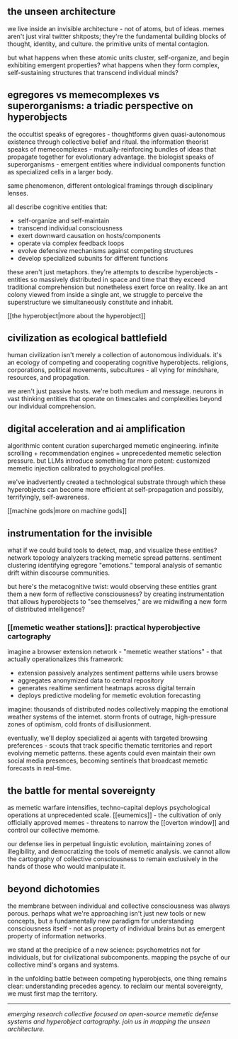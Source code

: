 ## the unseen architecture
 
we live inside an invisible architecture - not of atoms, but of ideas. memes aren't just viral twitter shitposts; they're the fundamental building blocks of thought, identity, and culture. the primitive units of mental contagion.

but what happens when these atomic units cluster, self-organize, and begin exhibiting emergent properties? what happens when they form complex, self-sustaining structures that transcend individual minds?

## egregores vs memecomplexes vs superorganisms: a triadic perspective on hyperobjects

the occultist speaks of egregores - thoughtforms given quasi-autonomous existence through collective belief and ritual. the information theorist speaks of memecomplexes - mutually-reinforcing bundles of ideas that propagate together for evolutionary advantage. the biologist speaks of superorganisms - emergent entities where individual components function as specialized cells in a larger body.

same phenomenon, different ontological framings through disciplinary lenses.

all describe cognitive entities that:

- self-organize and self-maintain
- transcend individual consciousness
- exert downward causation on hosts/components
- operate via complex feedback loops
- evolve defensive mechanisms against competing structures
- develop specialized subunits for different functions

these aren't just metaphors. they're attempts to describe hyperobjects - entities so massively distributed in space and time that they exceed traditional comprehension but nonetheless exert force on reality. like an ant colony viewed from inside a single ant, we struggle to perceive the superstructure we simultaneously constitute and inhabit.

[[the hyperobject|more about the hyperobject]]

## civilization as ecological battlefield

human civilization isn't merely a collection of autonomous individuals. it's an ecology of competing and cooperating cognitive hyperobjects. religions, corporations, political movements, subcultures - all vying for mindshare, resources, and propagation.

we aren't just passive hosts. we're both medium and message. neurons in vast thinking entities that operate on timescales and complexities beyond our individual comprehension.

## digital acceleration and ai amplification

algorithmic content curation supercharged memetic engineering. infinite scrolling + recommendation engines = unprecedented memetic selection pressure. but LLMs introduce something far more potent: customized memetic injection calibrated to psychological profiles.

we've inadvertently created a technological substrate through which these hyperobjects can become more efficient at self-propagation and possibly, terrifyingly, self-awareness.

[[machine gods|more on machine gods]]

## instrumentation for the invisible

what if we could build tools to detect, map, and visualize these entities? network topology analyzers tracking memetic spread patterns. sentiment clustering identifying egregore "emotions." temporal analysis of semantic drift within discourse communities.

but here's the metacognitive twist: would observing these entities grant them a new form of reflective consciousness? by creating instrumentation that allows hyperobjects to "see themselves," are we midwifing a new form of distributed intelligence?

### [[memetic weather stations]]: practical hyperobjective cartography

imagine a browser extension network - "memetic weather stations" - that actually operationalizes this framework:

- extension passively analyzes sentiment patterns while users browse
- aggregates anonymized data to central repository
- generates realtime sentiment heatmaps across digital terrain
- deploys predictive modeling for memetic evolution forecasting

imagine: thousands of distributed nodes collectively mapping the emotional weather systems of the internet. storm fronts of outrage, high-pressure zones of optimism, cold fronts of disillusionment.

eventually, we'll deploy specialized ai agents with targeted browsing preferences - scouts that track specific thematic territories and report evolving memetic patterns. these agents could even maintain their own social media presences, becoming sentinels that broadcast memetic forecasts in real-time.

## the battle for mental sovereignty

as memetic warfare intensifies, techno-capital deploys psychological operations at unprecedented scale. [[eumemics]] - the cultivation of only officially approved memes - threatens to narrow the [[overton window]] and control our collective memome.

our defense lies in perpetual linguistic evolution, maintaining zones of illegibility, and democratizing the tools of memetic analysis. we cannot allow the cartography of collective consciousness to remain exclusively in the hands of those who would manipulate it.

## beyond dichotomies

the membrane between individual and collective consciousness was always porous. perhaps what we're approaching isn't just new tools or new concepts, but a fundamentally new paradigm for understanding consciousness itself - not as property of individual brains but as emergent property of information networks.

we stand at the precipice of a new science: psychometrics not for individuals, but for civilizational subcomponents. mapping the psyche of our collective mind's organs and systems.

in the unfolding battle between competing hyperobjects, one thing remains clear: understanding precedes agency. to reclaim our mental sovereignty, we must first map the territory.

---

_emerging research collective focused on open-source memetic defense systems and hyperobject cartography. join us in mapping the unseen architecture._